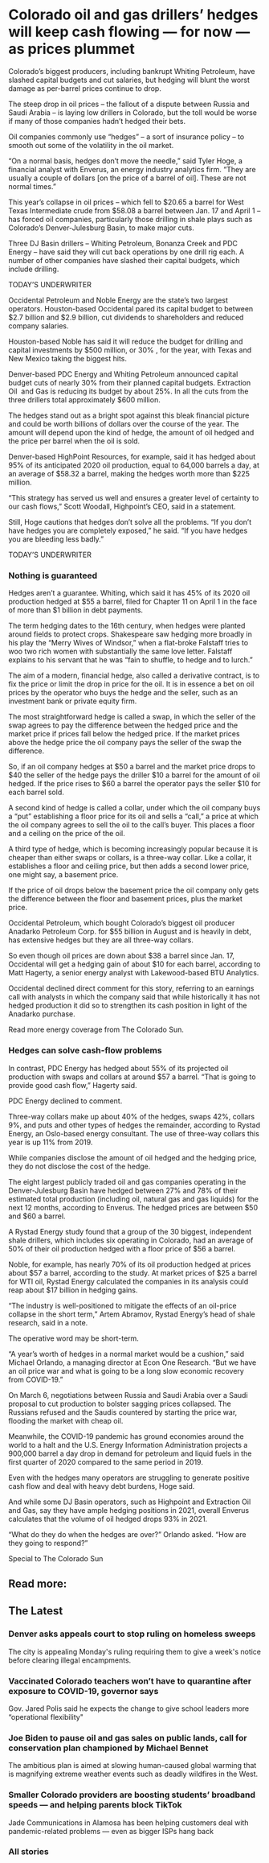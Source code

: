 Colorado oil and gas drillers’ hedges will keep cash flowing — for now — as prices plummet
==========================================================================================

Colorado’s biggest producers, including bankrupt Whiting Petroleum, have slashed capital budgets and cut salaries, but hedging will blunt the worst damage as per-barrel prices continue to drop.

The steep drop in oil prices – the fallout of a dispute between Russia and Saudi Arabia – is laying low drillers in Colorado, but the toll would be worse if many of those companies hadn’t hedged their bets.

Oil companies commonly use “hedges” – a sort of insurance policy – to smooth out some of the volatility in the oil market.

“On a normal basis, hedges don’t move the needle,” said Tyler Hoge, a financial analyst with Enverus, an energy industry analytics firm. “They are usually a couple of dollars [on the price of a barrel of oil]. These are not normal times.”

This year’s collapse in oil prices – which fell to $20.65 a barrel for West Texas Intermediate crude from $58.08 a barrel between Jan. 17 and April 1 – has forced oil companies, particularly those drilling in shale plays such as Colorado’s Denver-Julesburg Basin, to make major cuts.

Three DJ Basin drillers – Whiting Petroleum, Bonanza Creek and PDC Energy – have said they will cut back operations by one drill rig each. A number of other companies have slashed their capital budgets, which include drilling.

TODAY’S UNDERWRITER

Occidental Petroleum and Noble Energy are the state’s two largest operators. Houston-based Occidental pared its capital budget to between $2.7 billion and $2.9 billion, cut dividends to shareholders and reduced company salaries.

Houston-based Noble has said it will reduce the budget for drilling and capital investments by $500 million, or 30% , for the year, with Texas and New Mexico taking the biggest hits.

Denver-based PDC Energy and Whiting Petroleum announced capital budget cuts of nearly 30% from their planned capital budgets. Extraction Oil  and Gas is reducing its budget by about 25%. In all the cuts from the three drillers total approximately $600 million.

The hedges stand out as a bright spot against this bleak financial picture and could be worth billions of dollars over the course of the year. The amount will depend upon the kind of hedge, the amount of oil hedged and the price per barrel when the oil is sold.

Denver-based HighPoint Resources, for example, said it has hedged about 95% of its anticipated 2020 oil production, equal to 64,000 barrels a day, at an average of $58.32 a barrel, making the hedges worth more than $225 million.

“This strategy has served us well and ensures a greater level of certainty to our cash flows,” Scott Woodall, Highpoint’s CEO, said in a statement.

Still, Hoge cautions that hedges don’t solve all the problems. “If you don’t have hedges you are completely exposed,” he said. “If you have hedges you are bleeding less badly.”

TODAY’S UNDERWRITER

### Nothing is guaranteed

Hedges aren’t a guarantee. Whiting, which said it has 45% of its 2020 oil production hedged at $55 a barrel, filed for Chapter 11 on April 1 in the face of more than $1 billion in debt payments.

The term hedging dates to the 16th century, when hedges were planted around fields to protect crops. Shakespeare saw hedging more broadly in his play the “Merry Wives of Windsor,” when a flat-broke Falstaff tries to woo two rich women with substantially the same love letter. Falstaff explains to his servant that he was “fain to shuffle, to hedge and to lurch.”

The aim of a modern, financial hedge, also called a derivative contract, is to fix the price or limit the drop in price for the oil. It is in essence a bet on oil prices by the operator who buys the hedge and the seller, such as an investment bank or private equity firm.

The most straightforward hedge is called a swap, in which the seller of the swap agrees to pay the difference between the hedged price and the market price if prices fall below the hedged price. If the market prices above the hedge price the oil company pays the seller of the swap the difference.

So, if an oil company hedges at $50 a barrel and the market price drops to $40 the seller of the hedge pays the driller $10 a barrel for the amount of oil hedged. If the price rises to $60 a barrel the operator pays the seller $10 for each barrel sold.

A second kind of hedge is called a collar, under which the oil company buys a “put” establishing a floor price for its oil and sells a “call,” a price at which the oil company agrees to sell the oil to the call’s buyer. This places a floor and a ceiling on the price of the oil.

A third type of hedge, which is becoming increasingly popular because it is cheaper than either swaps or collars, is a three-way collar. Like a collar, it establishes a floor and ceiling price, but then adds a second lower price, one might say, a basement price.

If the price of oil drops below the basement price the oil company only gets the difference between the floor and basement prices, plus the market price.

Occidental Petroleum, which bought Colorado’s biggest oil producer Anadarko Petroleum Corp. for $55 billion in August and is heavily in debt, has extensive hedges but they are all three-way collars.

So even though oil prices are down about $38 a barrel since Jan. 17, Occidental will get a hedging gain of about $10 for each barrel, according to Matt Hagerty, a senior energy analyst with Lakewood-based BTU Analytics.

Occidental declined direct comment for this story, referring to an earnings call with analysts in which the company said that while historically it has not hedged production it did so to strengthen its cash position in light of the Anadarko purchase.

Read more energy coverage from The Colorado Sun.

### Hedges can solve cash-flow problems

In contrast, PDC Energy has hedged about 55% of its projected oil production with swaps and collars at around $57 a barrel. “That is going to provide good cash flow,” Hagerty said. 

PDC Energy declined to comment.

Three-way collars make up about 40% of the hedges, swaps 42%, collars 9%, and puts and other types of hedges the remainder, according to Rystad Energy, an Oslo-based energy consultant. The use of three-way collars this year is up 11% from 2019.

While companies disclose the amount of oil hedged and the hedging price, they do not disclose the cost of the hedge.

The eight largest publicly traded oil and gas companies operating in the Denver-Julesburg Basin have hedged between 27% and 78% of their estimated total production (including oil, natural gas and gas liquids) for the next 12 months, according to Enverus. The hedged prices are between $50 and $60 a barrel.

A Rystad Energy study found that a group of the 30 biggest, independent shale drillers, which includes six operating in Colorado, had an average of 50% of their oil production hedged with a floor price of $56 a barrel.

Noble, for example, has nearly 70% of its oil production hedged at prices about $57 a barrel, according to the study. At market prices of $25 a barrel for WTI oil, Rystad Energy calculated the companies in its analysis could reap about $17 billion in hedging gains.

“The industry is well-positioned to mitigate the effects of an oil-price collapse in the short term,” Artem Abramov, Rystad Energy’s head of shale research, said in a note.

The operative word may be short-term.

“A year’s worth of hedges in a normal market would be a cushion,” said Michael Orlando, a managing director at Econ One Research. “But we have an oil price war and what is going to be a long slow economic recovery from COVID-19.”

On March 6, negotiations between Russia and Saudi Arabia over a Saudi proposal to cut production to bolster sagging prices collapsed. The Russians refused and the Saudis countered by starting the price war, flooding the market with cheap oil.

Meanwhile, the COVID-19 pandemic has ground economies around the world to a halt and the U.S. Energy Information Administration projects a 900,000 barrel a day drop in demand for petroleum and liquid fuels in the first quarter of 2020 compared to the same period in 2019.

Even with the hedges many operators are struggling to generate positive cash flow and deal with heavy debt burdens, Hoge said.

And while some DJ Basin operators, such as Highpoint and Extraction Oil and Gas, say they have ample hedging positions in 2021, overall Enverus calculates that the volume of oil hedged drops 93% in 2021.

“What do they do when the hedges are over?” Orlando asked. “How are they going to respond?”

Special to The Colorado Sun

Read more:
----------

The Latest
----------

### Denver asks appeals court to stop ruling on homeless sweeps

The city is appealing Monday's ruling requiring them to give a week's notice before clearing illegal encampments.

### Vaccinated Colorado teachers won’t have to quarantine after exposure to COVID-19, governor says

Gov. Jared Polis said he expects the change to give school leaders more “operational flexibility"

### Joe Biden to pause oil and gas sales on public lands, call for conservation plan championed by Michael Bennet

The ambitious plan is aimed at slowing human-caused global warming that is magnifying extreme weather events such as deadly wildfires in the West.

### Smaller Colorado providers are boosting students’ broadband speeds — and helping parents block TikTok

Jade Communications in Alamosa has been helping customers deal with pandemic-related problems — even as bigger ISPs hang back

### All stories